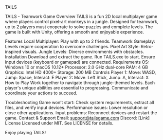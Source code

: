 T A I L S 

TAILS - Teamwork Game
Overview
TAILS is a fun 2D local multiplayer game where players control pixel-art monkeys in a jungle. Designed for teamwork, up to 2 players must cooperate to solve puzzles and complete levels. The game is built with Unity, offering a smooth and enjoyable experience.

Features
Local Multiplayer: Play with up to 2 friends.
Teamwork Gameplay: Levels require cooperation to overcome challenges.
Pixel Art Style: Retro-inspired visuals.
Jungle Levels: Diverse environments with obstacles.
Installation
Download and extract the game.
Run TAILS.exe to start.
Ensure input devices (keyboard or gamepad) are connected.
Requirements
OS: Windows 10 or macOS 10.12+
Processor: 2.0 GHz dual-core
RAM: 4 GB
Graphics: Intel HD 4000+
Storage: 200 MB
Controls
Player 1:
Move: WASD, Jump: Space, Interact: E
Player 2:
Move: Left Stick, Jump: A, Interact: X
How to Play
Work together to navigate through jungle-themed levels. Each player's unique abilities are essential to progressing. Communicate and coordinate your actions to succeed.

Troubleshooting
Game won’t start: Check system requirements, extract all files, and verify input devices.
Performance issues: Lower resolution or close other applications.
Input problems: Reconnect devices and restart the game.
Contact & Support
Email: support@tailsgame.com
Discord: [Link]
License
Licensed under MIT. See LICENSE for details.

Enjoy playing TAILS!






